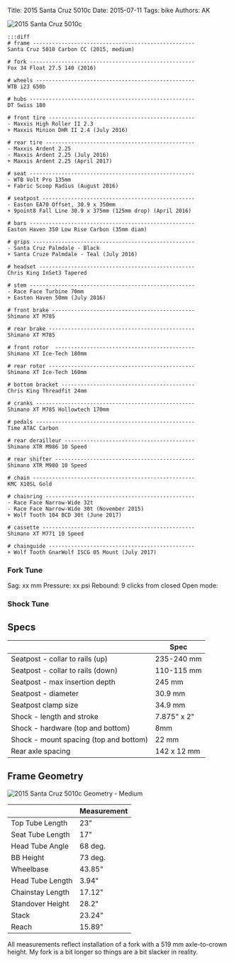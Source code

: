 Title: 2015 Santa Cruz 5010c 
Date: 2015-07-11
Tags: bike
Authors: AK

![2015 Santa Cruz 5010c]({filename}/img/santa-cruz-5010c.jpg)


    :::diff
    # frame ---------------------------------------------------
    Santa Cruz 5010 Carbon CC (2015, medium)

    # fork ----------------------------------------------------
    Fox 34 Float 27.5 140 (2016)

    # wheels --------------------------------------------------
    WTB i23 650b

    # hubs ----------------------------------------------------
    DT Swiss 180

    # front tire ----------------------------------------------
    - Maxxis High Roller II 2.3 
    + Maxxis Minion DHR II 2.4 (July 2016)

    # rear tire -----------------------------------------------
    - Maxxis Ardent 2.25
    - Maxxis Ardent 2.25 (July 2016)
    + Maxxis Ardent 2.25 (April 2017)

    # seat ----------------------------------------------------
    - WTB Volt Pro 135mm
    + Fabric Scoop Radius (August 2016)

    # seatpost ------------------------------------------------
    - Easton EA70 Offset, 30.9 x 350mm
    + 9point8 Fall Line 30.9 x 375mm (125mm drop) (April 2016)

    # bars ----------------------------------------------------
    Easton Haven 350 Low Rise Carbon (35mm diam)

    # grips ---------------------------------------------------
    - Santa Cruz Palmdale - Black
    + Santa Cruze Palmdale - Teal (July 2016)

    # headset -------------------------------------------------
    Chris King InSet3 Tapered

    # stem ----------------------------------------------------
    - Race Face Turbine 70mm
    + Easton Haven 50mm (July 2016)

    # front brake ---------------------------------------------
    Shimano XT M785

    # rear brake ----------------------------------------------
    Shimano XT M785

    # front rotor  --------------------------------------------
    Shimano XT Ice-Tech 180mm

    # rear rotor ----------------------------------------------
    Shimano XT Ice-Tech 160mm

    # bottom bracket ------------------------------------------
    Chris King Threadfit 24mm

    # cranks --------------------------------------------------
    Shimano XT M785 Hollowtech 170mm

    # pedals --------------------------------------------------
    Time ATAC Carbon

    # rear derailleur -----------------------------------------
    Shimano XTR M986 10 Speed

    # rear shifter --------------------------------------------
    Shimano XTR M980 10 Speed

    # chain ---------------------------------------------------
    KMC X10SL Gold

    # chainring -----------------------------------------------
    - Race Face Narrow-Wide 32t
    - Race Face Narrow-Wide 30t (November 2015)
    + Wolf Tooth 104 BCD 30t (June 2017)

    # cassette ------------------------------------------------
    Shimano XT M771 10 Speed

    # chainguide ----------------------------------------------
    + Wolf Tooth GnarWolf ISCG 05 Mount (July 2017)




### <a name="fork-tune"></a> Fork Tune
Sag: xx mm
Pressure: xx psi
Rebound: 9 clicks from closed
Open mode: 

### <a name="shock-tune"></a> Shock Tune

## <a name="specs"></a>  Specs
|                                        | Spec        |
|----------------------------------------|-------------|
| Seatpost - collar to rails (up)        | 235-240 mm  |
| Seatpost - collar to rails (down)      | 110-115 mm  |
| Seatpost - max insertion depth         | 245 mm      |  
| Seatpost - diameter                    | 30.9 mm     |
| Seatpost clamp size                    | 34.9 mm     |
| Shock - length and stroke              | 7.875" x 2" |
| Shock - hardware (top and bottom)      | 8mm         |
| Shock - mount spacing (top and bottom) | 22 mm       |
| Rear axle spacing                      | 142 x 12 mm |

## <a name="frame-geometry"></a> Frame Geometry

![2015 Santa Cruz 5010c Geometry - Medium]({filename}/img/santa-cruz-5010c-geometry.png)

|                  | Measurement |
|------------------|-------------|
| Top Tube Length  | 23"         |
| Seat Tube Length | 17"         |
| Head Tube Angle  | 68 deg.     |
| BB Height        | 73 deg.     |
| Wheelbase        | 43.85"      |
| Head Tube Length | 3.94"       |
| Chainstay Length | 17.12"      |
| Standover Height | 28.2"       |
| Stack            | 23.24"      |
| Reach            | 15.89"      |



All measurements reflect installation of a fork with a 519 mm axle-to-crown height. My fork is a bit longer so things are a bit slacker in reality.
